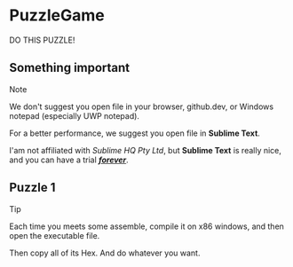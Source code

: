# PuzzleGame
DO THIS PUZZLE!

## Something important
> [!NOTE]
> We don't suggest you open file in your browser, github.dev, or Windows notepad (especially UWP notepad).
>
> For a better performance, we suggest you open file in **Sublime Text**.
>
> I'am not affiliated with *Sublime HQ Pty Ltd*, but **Sublime Text** is really nice, and you can have a trial <u>***forever***</u>.

## Puzzle 1
> [!TIP]
> Each time you meets some assemble, compile it on x86 windows, and then open the executable file.
>
> Then copy all of its Hex. And do whatever you want.
